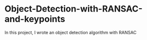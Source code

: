 # Object-Detection-with-RANSAC-and-keypoints
In this project, I wrote an object detection algorithm with RANSAC

